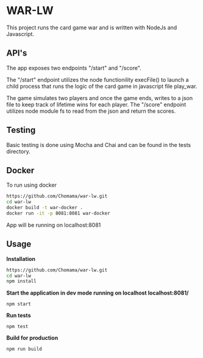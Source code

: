 # WAR-LW

This project runs the card game war and is written with NodeJs and Javascript.


## API's
The app exposes two endpoints "/start" and "/score".

The "/start" endpoint utilizes the node functionility execFile() to launch a child process that runs the logic of the card game in javascript file play_war.

The game simulates two players and once the game ends, writes to a json file to keep track of lifetime wins for each player. The "/score" endpoint utilizes node module fs to read from the json and return the scores.

## Testing
Basic testing is done using Mocha and Chai and can be found in the tests directory.

## Docker
To run using docker

```bash
https://github.com/Chomama/war-lw.git
cd war-lw
docker build -t war-docker .
docker run -it -p 8081:8081 war-docker
```
App will be running on localhost:8081

## Usage
**Installation**

```bash
https://github.com/Chomama/war-lw.git
cd war-lw
npm install
```
**Start the application in dev mode running on localhost localhost:8081/**

```
npm start
```

**Run tests**
```
npm test
```

**Build for production**
```
npm run build
```
